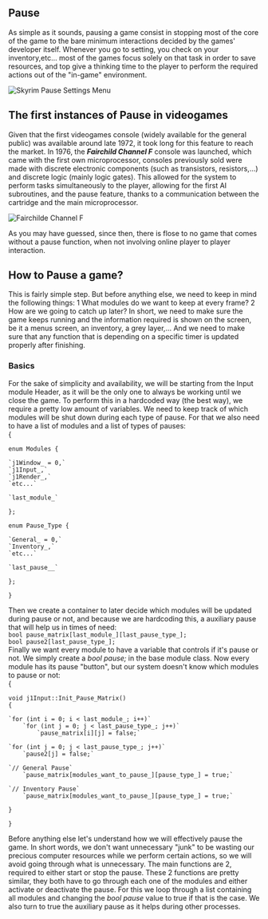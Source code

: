 
## Pause
As simple as it sounds, pausing a game consist in stopping most of the core of the game to the bare minimum interactions decided by the games' developer itself. Whenever you go to setting, you check on your inventory,etc... most of the games focus solely on that task in order to save resources, and top give a thinking time to the player to perform the required actions out of the "in-game" environment.

![Skyrim Pause Settings Menu](http://i.imgur.com/qOyXw.jpg)

## The first instances of Pause in videogames  
Given that the first videogames console (widely available for the general public) was available around late 1972, it took long for this feature to reach the market. In 1976, the **_Fairchild Channel F_** console was launched, which came with the first own microprocessor, consoles previously sold were made with discrete electronic components (such as transistors, resistors,...) and discrete logic (mainly logic gates).  This allowed for the system to perform tasks simultaneously to the player, allowing for the first AI subroutines, and the pause feature, thanks to a communication between the cartridge and the main microprocessor.

![Fairchilde Channel F](https://cdn.arstechnica.net/wp-content/uploads/2016/02/Fairchild-Channel-F-640x421.jpg)

As you may have guessed, since then, there is flose to no game that comes without a pause function, when not involving online player to player interaction.

## How to Pause a game?  
This is fairly simple step. But before anything else, we need to keep in mind the following things:
1 What modules do we want to keep at every frame?
2 How are we going to catch up later?
In short, we need to make sure the game keeps running and the information required is shown on the screen, be it a menus screen, an inventory, a grey layer,...
And we need to make sure that any function that is depending on a specific timer is updated properly after finishing.

### Basics
For the sake of simplicity and availability, we will be starting from the Input module Header, as it will be the only one to always be working until we close the game. 
To perform this in a hardcoded way (the best way), we require a pretty low amount of variables. We need to keep track of which modules will be shut down during each type of pause. For that we also need to have a list of modules and a list of types of pauses:  
	{  

 `enum Modules {`  
 
	`j1Window_ = 0,`  
	`j1Input_,`  
	`j1Render_,`  
	`etc...`  
	
	`last_module_`  
	
`};`  
  
`enum Pause_Type {`  

	`General_ = 0,`  
	`Inventory_,`  
	`etc...`  
  	
	`last_pause__`  

`};`    
  
	}

Then we create a container to later decide which modules will be updated during pause or not, and because we are hardcoding this, a auxiliary pause that will help us in times of need:  
`bool pause_matrix[last_module_][last_pause_type_];`  
`bool pause2[last_pause_type_];`  
Finally we want every module to have a variable that controls if it's pause or not. We simply create a _*bool pause;*_ in the base module class. Now every module has its pause "button", but our system doesn't know which modules to pause or not:  
	{

`void j1Input::Init_Pause_Matrix()`  
`{`  
  
	`for (int i = 0; i < last_module_; i++)`  
		`for (int j = 0; j < last_pause_type_; j++)`  
			`pause_matrix[i][j] = false;`  

	`for (int j = 0; j < last_pause_type_; j++)`  
		`pause2[j] = false;`  

	`// General Pause`  
		`pause_matrix[modules_want_to_pause_][pause_type_] = true;`  

	`// Inventory Pause`  
		`pause_matrix[modules_want_to_pause_][pause_type_] = true;`  
`}`  
  
	}  
Before anything else let's understand how we will effectively pause the game. In short words, we don't want unnecessary "junk" to be wasting our precious computer resources while we perform certain actions, so we will avoid going through what is unnecessary.
The main functions are 2, required to either start or stop the pause. These 2 functions are pretty similar, they both have to go through each one of the modules and either activate or deactivate the pause.
For this we loop through a list containing all modules and changing the _*bool pause*_ value to true if that is the case.
We also turn to true the auxiliary pause as it helps during other processes.


